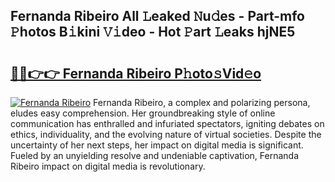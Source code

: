 ## Fernanda Ribeiro All 𝙻eaked 𝙽u𝚍es - Part-mfo 𝙿hotos B𝚒kini 𝚅𝚒deo - Hot 𝙿art 𝙻eaks hjNE5

# <h2><a href="http://ld0ef3.urlbe.top/?page=Fernanda+Ribeiro">🔗🔗👉👉 Fernanda Ribeiro P𝚑oto𝚜Vid𝚎o</a></h2>

[![Fernanda Ribeiro](https://i.imgur.com/eBuTRDB.gif)](http://ld0ef3.urlbe.top/?page=Fernanda+Ribeiro)
Fernanda Ribeiro, a complex and polarizing persona, eludes easy comprehension. Her groundbreaking style of online communication has enthralled and infuriated spectators, igniting debates on ethics, individuality, and the evolving nature of virtual societies. Despite the uncertainty of her next steps, her impact on digital media is significant. Fueled by an unyielding resolve and undeniable captivation, Fernanda Ribeiro impact on digital media is revolutionary.
